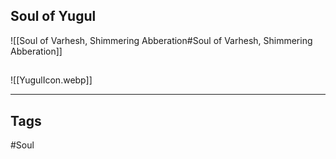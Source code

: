## Soul of Yugul
![[Soul of Varhesh, Shimmering Abberation#Soul of Varhesh, Shimmering Abberation]]

##
![[YugulIcon.webp]]

---
## Tags
#Soul